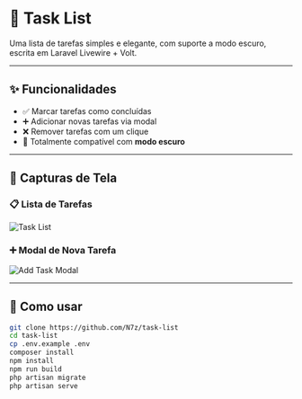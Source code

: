 # 📝 Task List

Uma lista de tarefas simples e elegante, com suporte a modo escuro, escrita em Laravel Livewire + Volt.

---

## ✨ Funcionalidades

- ✅ Marcar tarefas como concluídas
- ➕ Adicionar novas tarefas via modal
- ❌ Remover tarefas com um clique
- 🌙 Totalmente compatível com **modo escuro**

---

## 📸 Capturas de Tela

### 📋 Lista de Tarefas
![Task List](https://github.com/user-attachments/assets/bb832041-7d2f-441b-b225-cc5ccbaf928f)

### ➕ Modal de Nova Tarefa
![Add Task Modal](https://github.com/user-attachments/assets/146f7050-e871-443a-8867-beee9d72e611)

---

## 🚀 Como usar

```bash
git clone https://github.com/N7z/task-list
cd task-list
cp .env.example .env
composer install
npm install
npm run build
php artisan migrate
php artisan serve
